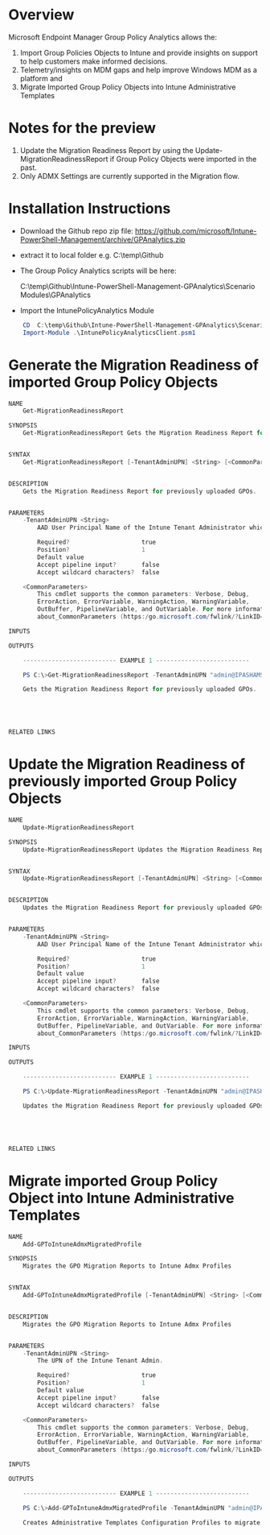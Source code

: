 
# Overview 
Microsoft Endpoint Manager Group Policy Analytics allows the:
1. Import Group Policies Objects to Intune and provide insights on support to help customers make informed decisions.
2. Telemetry/insights on MDM gaps and help improve Windows MDM as a platform and
3. Migrate Imported Group Policy Objects into Intune Administrative Templates

# Notes for the preview
1. Update the Migration Readiness Report by using the Update-MigrationReadinessReport if Group Policy Objects were imported in the past.
2. Only ADMX Settings are currently supported in the Migration flow.

# Installation Instructions
* Download the Github repo zip file: https://github.com/microsoft/Intune-PowerShell-Management/archive/GPAnalytics.zip 
* extract it to local folder e.g. C:\temp\Github
* The Group Policy Analytics scripts will be here: 
            
    C:\temp\Github\Intune-PowerShell-Management-GPAnalytics\Scenario Modules\GPAnalytics
* Import the IntunePolicyAnalytics Module
``` Powershell
    CD  C:\temp\Github\Intune-PowerShell-Management-GPAnalytics\Scenario Modules\GPAnalytics
    Import-Module .\IntunePolicyAnalyticsClient.psm1
```

# Generate the Migration Readiness of imported Group Policy Objects
``` Powershell
NAME
    Get-MigrationReadinessReport

SYNOPSIS
    Get-MigrationReadinessReport Gets the Migration Readiness Report for previously uploaded GPOs.


SYNTAX
    Get-MigrationReadinessReport [-TenantAdminUPN] <String> [<CommonParameters>]


DESCRIPTION
    Gets the Migration Readiness Report for previously uploaded GPOs.


PARAMETERS
    -TenantAdminUPN <String>
        AAD User Principal Name of the Intune Tenant Administrator which is required to upload the GPOs.

        Required?                    true
        Position?                    1
        Default value
        Accept pipeline input?       false
        Accept wildcard characters?  false

    <CommonParameters>
        This cmdlet supports the common parameters: Verbose, Debug,
        ErrorAction, ErrorVariable, WarningAction, WarningVariable,
        OutBuffer, PipelineVariable, and OutVariable. For more information, see
        about_CommonParameters (https:/go.microsoft.com/fwlink/?LinkID=113216).

INPUTS

OUTPUTS

    -------------------------- EXAMPLE 1 --------------------------

    PS C:\>Get-MigrationReadinessReport -TenantAdminUPN "admin@IPASHAMSUA01MSIT.onmicrosoft.com"

    Gets the Migration Readiness Report for previously uploaded GPOs.





RELATED LINKS
```

# Update the Migration Readiness of previously imported Group Policy Objects

``` Powershell
NAME
    Update-MigrationReadinessReport

SYNOPSIS
    Update-MigrationReadinessReport Updates the Migration Readiness Report for previously uploaded GPOs.


SYNTAX
    Update-MigrationReadinessReport [-TenantAdminUPN] <String> [<CommonParameters>]


DESCRIPTION
    Updates the Migration Readiness Report for previously uploaded GPOs.


PARAMETERS
    -TenantAdminUPN <String>
        AAD User Principal Name of the Intune Tenant Administrator which is required to upload the GPOs.

        Required?                    true
        Position?                    1
        Default value
        Accept pipeline input?       false
        Accept wildcard characters?  false

    <CommonParameters>
        This cmdlet supports the common parameters: Verbose, Debug,
        ErrorAction, ErrorVariable, WarningAction, WarningVariable,
        OutBuffer, PipelineVariable, and OutVariable. For more information, see
        about_CommonParameters (https:/go.microsoft.com/fwlink/?LinkID=113216).

INPUTS

OUTPUTS

    -------------------------- EXAMPLE 1 --------------------------

    PS C:\>Update-MigrationReadinessReport -TenantAdminUPN "admin@IPASHAMSUA01MSIT.onmicrosoft.com"

    Updates the Migration Readiness Report for previously uploaded GPOs.





RELATED LINKS
```
# Migrate imported Group Policy Object into Intune Administrative Templates
``` Powershell
NAME
    Add-GPToIntuneAdmxMigratedProfile

SYNOPSIS
    Migrates the GPO Migration Reports to Intune Admx Profiles


SYNTAX
    Add-GPToIntuneAdmxMigratedProfile [-TenantAdminUPN] <String> [<CommonParameters>]


DESCRIPTION
    Migrates the GPO Migration Reports to Intune Admx Profiles


PARAMETERS
    -TenantAdminUPN <String>
        The UPN of the Intune Tenant Admin.

        Required?                    true
        Position?                    1
        Default value
        Accept pipeline input?       false
        Accept wildcard characters?  false

    <CommonParameters>
        This cmdlet supports the common parameters: Verbose, Debug,
        ErrorAction, ErrorVariable, WarningAction, WarningVariable,
        OutBuffer, PipelineVariable, and OutVariable. For more information, see
        about_CommonParameters (https:/go.microsoft.com/fwlink/?LinkID=113216).

INPUTS

OUTPUTS

    -------------------------- EXAMPLE 1 --------------------------

    PS C:\>Add-GPToIntuneAdmxMigratedProfile -TenantAdminUPN "admin@IPASHAMSUA01MSIT.onmicrosoft.com"

    Creates Administrative Templates Configuration Profiles to migrate the GPOs
```